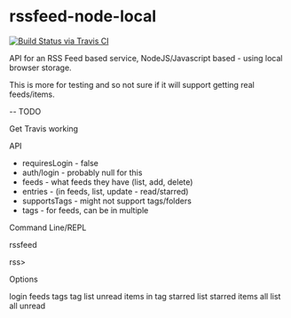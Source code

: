 rssfeed-node-local
==================

[![Build Status via Travis CI](https://travis-ci.org/kimptoc/rssfeed-node-local.png?branch=master)](https://travis-ci.org/kimptoc/rssfeed-node-local)

API for an RSS Feed based service, NodeJS/Javascript based - using local browser storage.

This is more for testing and so not sure if it will support getting real feeds/items.

-- TODO

Get Travis working

API
- requiresLogin - false
- auth/login - probably null for this
- feeds - what feeds they have (list, add, delete)
- entries - (in feeds, list, update - read/starred)
- supportsTags - might not support tags/folders
- tags - for feeds, can be in multiple

Command Line/REPL

rssfeed

rss>

Options

login
feeds
tags
tag <xxxx> list unread items in tag
starred list starred items
all list all unread


